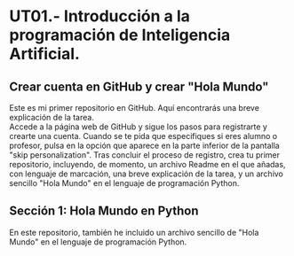 # UT01.- Introducción a la programación de Inteligencia Artificial.
## Crear cuenta en GitHub y crear "Hola Mundo"

Este es mi primer repositorio en GitHub. Aquí encontrarás una breve explicación de la tarea. </br>
Accede a la página web de GitHub y sigue los pasos para registrarte y crearte una cuenta. Cuando se te pida que especifiques si eres alumno o profesor, pulsa en la opción que aparece en la parte inferior de la pantalla "skip personalization". Tras concluir el proceso de registro, crea tu primer repositorio, incluyendo, de momento, un archivo Readme en el que añadas, con lenguaje de marcación, una breve explicación de la tarea, y un archivo sencillo "Hola Mundo" en el lenguaje de programación Python. 

## Sección 1: Hola Mundo en Python


En este repositorio, también he incluido un archivo sencillo de "Hola Mundo" en el lenguaje de programación Python.
